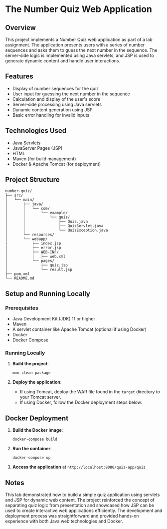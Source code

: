 # The Number Quiz Web Application

## Overview

This project implements a Number Quiz web application as part of a lab assignment. The application presents users with a
series of number sequences and asks them to guess the next number in the sequence. The server-side logic is implemented
using Java servlets, and JSP is used to generate dynamic content and handle user interactions.

## Features

- Display of number sequences for the quiz
- User input for guessing the next number in the sequence
- Calculation and display of the user's score
- Server-side processing using Java servlets
- Dynamic content generation using JSP
- Basic error handling for invalid inputs

## Technologies Used

- Java Servlets
- JavaServer Pages (JSP)
- HTML
- Maven (for build management)
- Docker & Apache Tomcat (for deployment)

## Project Structure

```
number-quiz/
├── src/
│   └── main/
│       ├── java/
│       │   └── com/
│       │       └── example/
│       │           └── quiz/
│       │               ├── Quiz.java
│       │               ├── QuizServlet.java
│       │               └── QuizException.java
│       └── resources/
│       └── webapp/
|           ├── index.jsp
|           ├── error.jsp
│           ├── WEB-INF/
│           │   ├── web.xml
│           └── pages/
│               ├── quiz.jsp
│               └── result.jsp
├── pom.xml
└── README.md
```

## Setup and Running Locally

### Prerequisites

- Java Development Kit (JDK) 11 or higher
- Maven
- A servlet container like Apache Tomcat (optional if using Docker)
- Docker
- Docker Compose

### Running Locally

1. **Build the project**:
   ```
   mvn clean package
   ```

2. **Deploy the application**:
    - If using Tomcat, deploy the WAR file found in the `target` directory to your Tomcat server.
    - If using Docker, follow the Docker deployment steps below.

## Docker Deployment

1. **Build the Docker image**:
   ```
   docker-compose build
   ```

2. **Run the container**:
   ```
   docker-compose up
   ```

3. **Access the application** at `http://localhost:8080/quiz-app/quiz`

## Notes

This lab demonstrated how to build a simple quiz application using servlets and JSP for dynamic web content. The project
reinforced the concept of separating quiz logic from presentation and showcased how JSP can be used to create
interactive web applications efficiently. The development and deployment process was straightforward and provided
hands-on experience with both Java web technologies and Docker.
